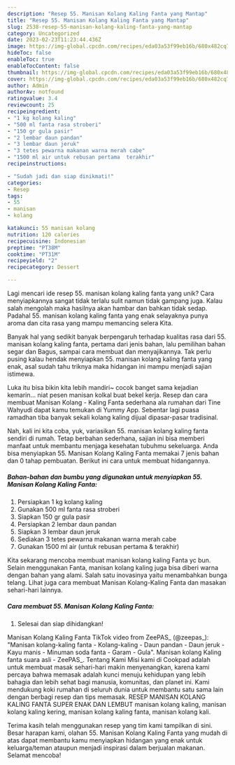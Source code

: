 ```yaml
---
description: "Resep 55. Manisan Kolang Kaling Fanta yang Mantap"
title: "Resep 55. Manisan Kolang Kaling Fanta yang Mantap"
slug: 2538-resep-55-manisan-kolang-kaling-fanta-yang-mantap
category: Uncategorized
date: 2023-02-23T11:23:44.436Z
image: https://img-global.cpcdn.com/recipes/eda03a53f99eb16b/680x482cq70/55-manisan-kolang-kaling-fanta-foto-resep-utama.jpg
hideToc: false
enableToc: true
enableTocContent: false
thumbnail: https://img-global.cpcdn.com/recipes/eda03a53f99eb16b/680x482cq70/55-manisan-kolang-kaling-fanta-foto-resep-utama.jpg
cover: https://img-global.cpcdn.com/recipes/eda03a53f99eb16b/680x482cq70/55-manisan-kolang-kaling-fanta-foto-resep-utama.jpg
author: Admin
authorAv: notfound
ratingvalue: 3.4
reviewcount: 25
recipeingredient:
- "1 kg kolang kaling"
- "500 ml fanta rasa stroberi"
- "150 gr gula pasir"
- "2 lembar daun pandan"
- "3 lembar daun jeruk"
- "3 tetes pewarna makanan warna merah cabe"
- "1500 ml air untuk rebusan pertama  terakhir"
recipeinstructions:

- "Sudah jadi dan siap dinikmati!"
categories:
- Resep
tags:
- 55
- manisan
- kolang

katakunci: 55 manisan kolang 
nutrition: 120 calories
recipecuisine: Indonesian
preptime: "PT38M"
cooktime: "PT31M"
recipeyield: "2"
recipecategory: Dessert

---
```





Lagi mencari ide resep 55. manisan kolang kaling fanta yang unik? Cara menyiapkannya sangat tidak terlalu sulit namun tidak gampang juga. Kalau salah mengolah maka hasilnya akan hambar dan bahkan tidak sedap. Padahal 55. manisan kolang kaling fanta yang enak selayaknya punya aroma dan cita rasa yang mampu memancing selera Kita.





Banyak hal yang sedikit banyak berpengaruh terhadap kualitas rasa dari 55. manisan kolang kaling fanta, pertama dari jenis bahan, lalu pemilihan bahan segar dan Bagus, sampai cara membuat dan menyajikannya. Tak perlu pusing kalau hendak menyiapkan 55. manisan kolang kaling fanta yang enak,      asal sudah tahu triknya maka hidangan ini mampu menjadi sajian istimewa.














Luka itu bisa bikin kita lebih mandiri~ cocok banget sama kejadian kemarin… niat pesen manisan kolkal buat bekel kerja. Resep dan cara membuat Manisan Kolang - Kaling Fanta sederhana ala rumahan dari Tine Wahyudi dapat kamu temukan di Yummy App. Sebentar lagi puasa ramadhan tiba banyak sekali kolang kaling dijual dipasar-pasar tradisinal.






Nah, kali ini kita coba, yuk, variasikan 55. manisan kolang kaling fanta sendiri di rumah. Tetap berbahan sederhana, sajian ini bisa memberi manfaat untuk membantu menjaga kesehatan tubuhmu sekeluarga. Anda bisa menyiapkan 55. Manisan Kolang Kaling Fanta memakai 7 jenis bahan dan 0 tahap pembuatan. Berikut ini cara untuk membuat hidangannya.

<!--inarticleads1-->

##### Bahan-bahan dan bumbu yang digunakan untuk menyiapkan 55. Manisan Kolang Kaling Fanta:

1. Persiapkan 1 kg kolang kaling
1. Gunakan 500 ml fanta rasa stroberi
1. Siapkan 150 gr gula pasir
1. Persiapkan 2 lembar daun pandan
1. Siapkan 3 lembar daun jeruk
1. Sediakan 3 tetes pewarna makanan warna merah cabe
1. Gunakan 1500 ml air (untuk rebusan pertama &amp; terakhir)


Kita sekarang mencoba membuat manisan kolang kaling Fanta yc bun. Selain menggunakan Fanta, manisan kolang kaling juga bisa diberi warna dengan bahan yang alami. Salah satu inovasinya yaitu menambahkan bunga telang. Lihat juga cara membuat Manisan Kolang-Kaling Fanta dan masakan sehari-hari lainnya. 

<!--inarticleads2-->

##### Cara membuat 55. Manisan Kolang Kaling Fanta:


1. Selesai dan siap dihidangkan!

Manisan Kolang Kaling Fanta TikTok video from ZeePAS_ (@zeepas_): &#34;Manisan kolang-kaling fanta - Kolang-kaling - Daun pandan - Daun jeruk - Kayu manis - Minuman soda fanta - Garam - Gula&#34;. Manisan kolang Kaling fanta suara asli - ZeePAS_. Tentang Kami Misi kami di Cookpad adalah untuk membuat masak sehari-hari makin menyenangkan, karena kami percaya bahwa memasak adalah kunci menuju kehidupan yang lebih bahagia dan lebih sehat bagi manusia, komunitas, dan planet ini. Kami mendukung koki rumahan di seluruh dunia untuk membantu satu sama lain dengan berbagi resep dan tips memasak. RESEP MANISAN KOLANG KALING FANTA SUPER ENAK DAN LEMBUT manisan kolang kaling, manisan kolang kaling kering, manisan kolang kaling fanta, manisan kolang kali. 

Terima kasih telah menggunakan resep yang tim kami tampilkan di sini. Besar harapan kami, olahan 55. Manisan Kolang Kaling Fanta yang mudah di atas dapat membantu kamu menyiapkan hidangan yang enak untuk keluarga/teman ataupun menjadi inspirasi dalam berjualan makanan. Selamat mencoba!
